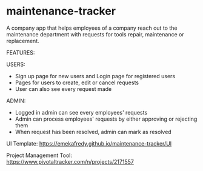 # maintenance-tracker

A company app that helps employees of a company reach out to the maintenance department with requests for tools repair, maintenance or replacement.

FEATURES:


USERS:
- Sign up page for new users and Login page for registered users
- Pages for users to create, edit or cancel requests
- User can also see every request made

ADMIN:
- Logged in admin can see every employees' requests
- Admin can process employees' requests by either approving or rejecting them
- When request has been resolved, admin can mark as resolved


UI Template: https://emekafredy.github.io/maintenance-tracker/UI

Project Management Tool: https://www.pivotaltracker.com/n/projects/2171557